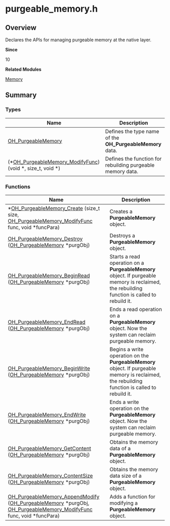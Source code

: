 # purgeable_memory.h


## Overview

Declares the APIs for managing purgeable memory at the native layer.

**Since**

10

**Related Modules**

[Memory](memory.md)


## Summary


### Types

| Name| Description|
| -------- | -------- |
| [OH_PurgeableMemory](memory.md#oh_purgeablememory) | Defines the type name of the **OH_PurgeableMemory** data.|
| (\*[OH_PurgeableMemory_ModifyFunc](memory.md#oh_purgeablememory_modifyfunc)) (void \*, size_t, void \*) | Defines the function for rebuilding purgeable memory data.|


### Functions

| Name| Description|
| -------- | -------- |
| \*[OH_PurgeableMemory_Create](memory.md#oh_purgeablememory_create) (size_t size, [OH_PurgeableMemory_ModifyFunc](memory.md#oh_purgeablememory_modifyfunc) func, void \*funcPara) | Creates a **PurgeableMemory** object.|
| [OH_PurgeableMemory_Destroy](memory.md#oh_purgeablememory_destroy) ([OH_PurgeableMemory](memory.md#oh_purgeablememory) \*purgObj) | Destroys a **PurgeableMemory** object.|
| [OH_PurgeableMemory_BeginRead](memory.md#oh_purgeablememory_beginread) ([OH_PurgeableMemory](memory.md#oh_purgeablememory) \*purgObj) | Starts a read operation on a **PurgeableMemory** object. If purgeable memory is reclaimed, the rebuilding function is called to rebuild it.|
| [OH_PurgeableMemory_EndRead](memory.md#oh_purgeablememory_endread) ([OH_PurgeableMemory](memory.md#oh_purgeablememory) \*purgObj) | Ends a read operation on a **PurgeableMemory** object. Now the system can reclaim purgeable memory.|
| [OH_PurgeableMemory_BeginWrite](memory.md#oh_purgeablememory_beginwrite) ([OH_PurgeableMemory](memory.md#oh_purgeablememory) \*purgObj) | Begins a write operation on the **PurgeableMemory** object. If purgeable memory is reclaimed, the rebuilding function is called to rebuild it.|
| [OH_PurgeableMemory_EndWrite](memory.md#oh_purgeablememory_endwrite) ([OH_PurgeableMemory](memory.md#oh_purgeablememory) \*purgObj) | Ends a write operation on the **PurgeableMemory** object. Now the system can reclaim purgeable memory.|
| [OH_PurgeableMemory_GetContent](memory.md#oh_purgeablememory_getcontent) ([OH_PurgeableMemory](memory.md#oh_purgeablememory) \*purgObj) | Obtains the memory data of a **PurgeableMemory** object.|
| [OH_PurgeableMemory_ContentSize](memory.md#oh_purgeablememory_contentsize) ([OH_PurgeableMemory](memory.md#oh_purgeablememory) \*purgObj) | Obtains the memory data size of a **PurgeableMemory** object.|
| [OH_PurgeableMemory_AppendModify](memory.md#oh_purgeablememory_appendmodify) ([OH_PurgeableMemory](memory.md#oh_purgeablememory) \*purgObj, [OH_PurgeableMemory_ModifyFunc](memory.md#oh_purgeablememory_modifyfunc) func, void \*funcPara) | Adds a function for modifying a **PurgeableMemory** object.|
